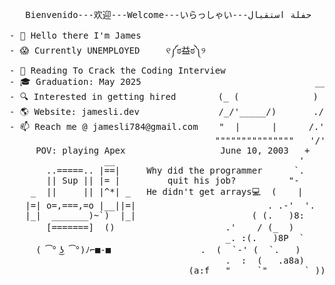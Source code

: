 

<!--
**skxvtchy/skxvtchy** is a ✨ _special_ ✨ repository because its `README.md` (this file) appears on your GitHub profile.
Here are some ideas to get you started:
-->
<pre>
                                                                   ,:
   Bienvenido---欢迎---Welcome---いらっしゃい---حفلة استقبال           ,' |
                                                                /   :              __,-~~/~    `---.    
- 👋 Hello there I'm James                                   --'   /              _/_,---(      ,    )          
- 😱 Currently UNEMPLOYED     ୧༼ಠ益ಠ༽୨                       \/ />/           __ /        <    /   )  \___
- 📰 Reading To Crack the Coding Interview                   / /_\-- --===;;;'====------------------===;;;===------ -
- 🎓 Graduation: May 2025                                 __/   /               \/  ~"~"~"~"~"~\~"~)~"/
- 🔍 Interested in getting hired        (_ (              ) '-. /               (_ (   \  (     >    \)
- 🌎 Website: jamesli.dev               /_/'_____/)       ./  :\                 \_( _ <         >_>'
- 📫 Reach me @ jamesli784@gmail.com    "  |      |      /.' '                    ~ `-i' ::>|--"
                                       """""""""""""""   '/'     pls hire me            I;|.|.|
     POV: playing Apex                  June 10, 2003   +      I have no cache         <|i::|i|`.        Pointer?
                  __                                   '                              (` ^'"`-' ")   I barely know her
       ..=====.. |==|     Why did the programmer      `.                     ,---.          U 
       || Sup || |= |         quit his job?          "-                     ;     \         ;   
    _  ||     || |^*| _   He didn't get arrays💻  (    |               .==\""/==.  `-.___.-'      
   |=| o=,===,=o |__||=|                         . .-'  '.             ((+) .  .:)                 
   |_|  _______)~`)  |_|                      ( (.   )8:               |'.-(o)-.'|         Thanks For Visiting!!!
       [=======]  ()                     .'    / (_  )                 \/  \_/  \/              ⊂(◉‿◉)つ
                                         _. :(.   )8P  `                            
     ( ͡° ͜ʖ ͡°)ﾉ⌐■-■                 .  (  `-' (  `.   )                    
                                         .  :  (   .a8a)                  
                                  (a:f   "     `"       ` ))
</pre>
